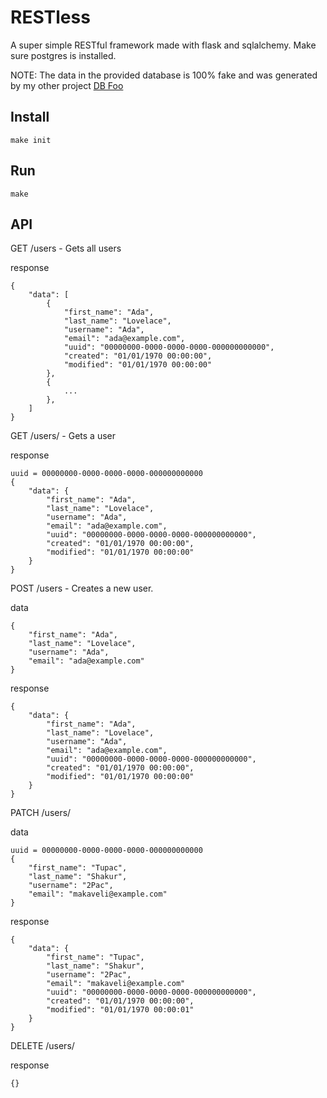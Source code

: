 # RESTless

A super simple RESTful framework made with flask and sqlalchemy.
Make sure postgres is installed.

NOTE: The data in the provided database is 100% fake and was generated
by my other project [DB Foo](https://github.com/konstantinfarrell/dbfoo)

## Install

    make init

## Run

    make

## API

GET     /users - Gets all users

response

    {
        "data": [
            {
                "first_name": "Ada",
                "last_name": "Lovelace",
                "username": "Ada",
                "email": "ada@example.com",
                "uuid": "00000000-0000-0000-0000-000000000000",
                "created": "01/01/1970 00:00:00",
                "modified": "01/01/1970 00:00:00"
            },
            {
                ...
            },
        ]
    }

GET     /users/<uuid> - Gets a user

response

    uuid = 00000000-0000-0000-0000-000000000000
    {
        "data": {
            "first_name": "Ada",
            "last_name": "Lovelace",
            "username": "Ada",
            "email": "ada@example.com",
            "uuid": "00000000-0000-0000-0000-000000000000",
            "created": "01/01/1970 00:00:00",
            "modified": "01/01/1970 00:00:00"
        }
    }

POST    /users - Creates a new user.

data

    {
        "first_name": "Ada",
        "last_name": "Lovelace",
        "username": "Ada",
        "email": "ada@example.com"
    }

response

    {
        "data": {
            "first_name": "Ada",
            "last_name": "Lovelace",
            "username": "Ada",
            "email": "ada@example.com",
            "uuid": "00000000-0000-0000-0000-000000000000",
            "created": "01/01/1970 00:00:00",
            "modified": "01/01/1970 00:00:00"
        }
    }

PATCH /users/<uuid>

data

    uuid = 00000000-0000-0000-0000-000000000000
    {
        "first_name": "Tupac",
        "last_name": "Shakur",
        "username": "2Pac",
        "email": "makaveli@example.com"
    }

response

    {
        "data": {
            "first_name": "Tupac",
            "last_name": "Shakur",
            "username": "2Pac",
            "email": "makaveli@example.com"
            "uuid": "00000000-0000-0000-0000-000000000000",
            "created": "01/01/1970 00:00:00",
            "modified": "01/01/1970 00:00:01"
        }
    }

DELETE /users/<uuid>

response

    {}
